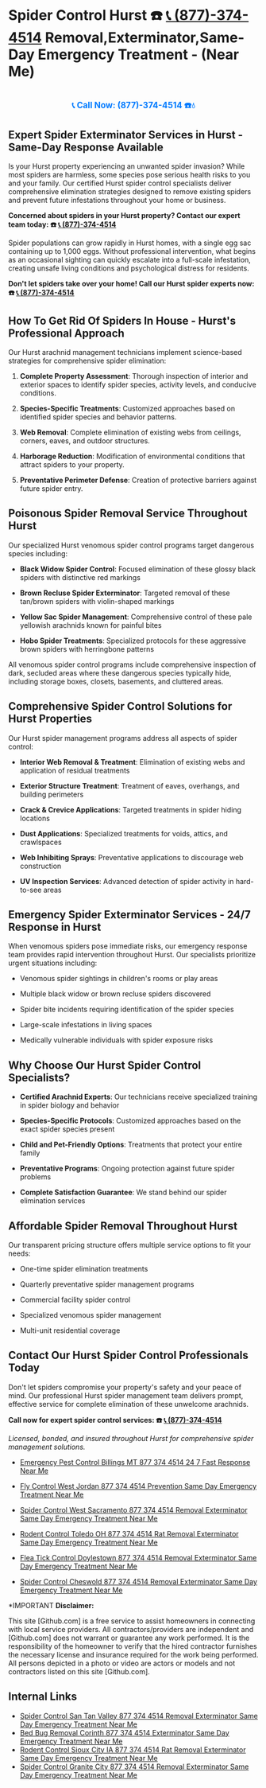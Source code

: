 # Spider Control Hurst ☎️ [📞 (877)-374-4514](https://pest-control-4514.netlify.app) Removal,Exterminator,Same-Day Emergency Treatment - (Near Me)
# 

<p align="center" style="font-size: 1.2em; font-weight: bold; margin: 20px 0;">
  <a href="https://pest-control-4514.netlify.app" target="_blank" style="color: #007BFF; text-decoration: none;">📞 Call Now: (877)-374-4514 ☎️💧</a>
</p>

## Expert Spider Exterminator Services in Hurst - Same-Day Response Available

Is your Hurst property experiencing an unwanted spider invasion? While most spiders are harmless, some species pose serious health risks to you and your family. Our certified Hurst spider control specialists deliver comprehensive elimination strategies designed to remove existing spiders and prevent future infestations throughout your home or business.

**Concerned about spiders in your Hurst property? Contact our expert team today: ☎️ [📞 (877)-374-4514](https://pest-control-4514.netlify.app)**

Spider populations can grow rapidly in Hurst homes, with a single egg sac containing up to 1,000 eggs. Without professional intervention, what begins as an occasional sighting can quickly escalate into a full-scale infestation, creating unsafe living conditions and psychological distress for residents.

**Don't let spiders take over your home! Call our Hurst spider experts now: ☎️ [📞 (877)-374-4514](https://pest-control-4514.netlify.app)**

## How To Get Rid Of Spiders In House - Hurst's Professional Approach

Our Hurst arachnid management technicians implement science-based strategies for comprehensive spider elimination:

1. **Complete Property Assessment**: Thorough inspection of interior and exterior spaces to identify spider species, activity levels, and conducive conditions.

2. **Species-Specific Treatments**: Customized approaches based on identified spider species and behavior patterns.

3. **Web Removal**: Complete elimination of existing webs from ceilings, corners, eaves, and outdoor structures.

4. **Harborage Reduction**: Modification of environmental conditions that attract spiders to your property.

5. **Preventative Perimeter Defense**: Creation of protective barriers against future spider entry.

## Poisonous Spider Removal Service Throughout Hurst

Our specialized Hurst venomous spider control programs target dangerous species including:

- **Black Widow Spider Control**: Focused elimination of these glossy black spiders with distinctive red markings

- **Brown Recluse Spider Exterminator**: Targeted removal of these tan/brown spiders with violin-shaped markings

- **Yellow Sac Spider Management**: Comprehensive control of these pale yellowish arachnids known for painful bites

- **Hobo Spider Treatments**: Specialized protocols for these aggressive brown spiders with herringbone patterns

All venomous spider control programs include comprehensive inspection of dark, secluded areas where these dangerous species typically hide, including storage boxes, closets, basements, and cluttered areas.

## Comprehensive Spider Control Solutions for Hurst Properties

Our Hurst spider management programs address all aspects of spider control:

- **Interior Web Removal & Treatment**: Elimination of existing webs and application of residual treatments

- **Exterior Structure Treatment**: Treatment of eaves, overhangs, and building perimeters

- **Crack & Crevice Applications**: Targeted treatments in spider hiding locations

- **Dust Applications**: Specialized treatments for voids, attics, and crawlspaces

- **Web Inhibiting Sprays**: Preventative applications to discourage web construction

- **UV Inspection Services**: Advanced detection of spider activity in hard-to-see areas

## Emergency Spider Exterminator Services - 24/7 Response in Hurst

When venomous spiders pose immediate risks, our emergency response team provides rapid intervention throughout Hurst. Our specialists prioritize urgent situations including:

- Venomous spider sightings in children's rooms or play areas

- Multiple black widow or brown recluse spiders discovered

- Spider bite incidents requiring identification of the spider species

- Large-scale infestations in living spaces

- Medically vulnerable individuals with spider exposure risks

## Why Choose Our Hurst Spider Control Specialists?

- **Certified Arachnid Experts**: Our technicians receive specialized training in spider biology and behavior

- **Species-Specific Protocols**: Customized approaches based on the exact spider species present

- **Child and Pet-Friendly Options**: Treatments that protect your entire family

- **Preventative Programs**: Ongoing protection against future spider problems

- **Complete Satisfaction Guarantee**: We stand behind our spider elimination services

## Affordable Spider Removal Throughout Hurst

Our transparent pricing structure offers multiple service options to fit your needs:

- One-time spider elimination treatments

- Quarterly preventative spider management programs

- Commercial facility spider control

- Specialized venomous spider management

- Multi-unit residential coverage

## Contact Our Hurst Spider Control Professionals Today

Don't let spiders compromise your property's safety and your peace of mind. Our professional Hurst spider management team delivers prompt, effective service for complete elimination of these unwelcome arachnids.

**Call now for expert spider control services: ☎️ [📞 (877)-374-4514](https://pest-control-4514.netlify.app)**

*Licensed, bonded, and insured throughout Hurst for comprehensive spider management solutions.*


- [Emergency Pest Control Billings MT 877 374 4514 24 7 Fast Response Near Me](https://github.com/allyoucaneatsushiin/pest-control/blob/main/Emergency-Pest-Control-Billings-MT-877-374-4514-24-7-Fast-Response-Near-Me.md)
- [Fly Control West Jordan 877 374 4514 Prevention Same Day Emergency Treatment Near Me](https://github.com/allyoucaneatsushiin/pest-control/blob/main/Fly-Control-West-Jordan-877-374-4514-Prevention-Same-Day-Emergency-Treatment-Near-Me.md)
- [Spider Control West Sacramento 877 374 4514 Removal Exterminator Same Day Emergency Treatment Near Me](https://github.com/allyoucaneatsushiin/pest-control/blob/main/Spider-Control-West-Sacramento-877-374-4514-Removal-Exterminator-Same-Day-Emergency-Treatment-Near-Me.md)


- [Rodent Control Toledo OH 877 374 4514 Rat Removal Exterminator Same Day Emergency Treatment Near Me](https://github.com/allyoucaneatsushiin/pest-control/blob/main/Rodent-Control-Toledo-OH-877-374-4514-Rat-Removal-Exterminator-Same-Day-Emergency-Treatment-Near-Me.md)
- [Flea Tick Control Doylestown 877 374 4514 Removal Exterminator Same Day Emergency Treatment Near Me](https://github.com/allyoucaneatsushiin/pest-control/blob/main/Flea-Tick-Control-Doylestown-877-374-4514-Removal-Exterminator-Same-Day-Emergency-Treatment-Near-Me.md)
- [Spider Control Cheswold 877 374 4514 Removal Exterminator Same Day Emergency Treatment Near Me](https://github.com/allyoucaneatsushiin/pest-control/blob/main/Spider-Control-Cheswold-877-374-4514-Removal-Exterminator-Same-Day-Emergency-Treatment-Near-Me.md)


*IMPORTANT **Disclaimer:**  

This site [Github.com] is a free service to assist homeowners in connecting with local service providers. All contractors/providers are independent and [Github.com] does not warrant or guarantee any work performed. It is the responsibility of the homeowner to verify that the hired contractor furnishes the necessary license and insurance required for the work being performed. All persons depicted in a photo or video are actors or models and not contractors listed on this site [Github.com].


## Internal Links
- [Spider Control San Tan Valley 877 374 4514 Removal Exterminator Same Day Emergency Treatment Near Me](https://github.com/allyoucaneatsushiin/pest-control/blob/main/Spider-Control-San-Tan-Valley-877-374-4514-Removal-Exterminator-Same-Day-Emergency-Treatment-Near-Me.md)
- [Bed Bug Removal Corinth 877 374 4514 Exterminator Same Day Emergency Treatment Near Me](https://github.com/allyoucaneatsushiin/pest-control/blob/main/Bed-Bug-Removal-Corinth-877-374-4514-Exterminator-Same-Day-Emergency-Treatment-Near-Me.md)
- [Rodent Control Sioux City IA 877 374 4514 Rat Removal Exterminator Same Day Emergency Treatment Near Me](https://github.com/allyoucaneatsushiin/pest-control/blob/main/Rodent-Control-Sioux-City-IA-877-374-4514-Rat-Removal-Exterminator-Same-Day-Emergency-Treatment-Near-Me.md)
- [Spider Control Granite City 877 374 4514 Removal Exterminator Same Day Emergency Treatment Near Me](https://github.com/allyoucaneatsushiin/pest-control/blob/main/Spider-Control-Granite-City-877-374-4514-Removal-Exterminator-Same-Day-Emergency-Treatment-Near-Me.md)
